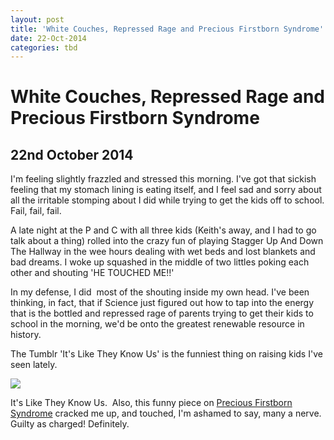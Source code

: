 ```yaml
---
layout: post
title: 'White Couches, Repressed Rage and Precious Firstborn Syndrome'
date: 22-Oct-2014
categories: tbd
---
```


# White Couches, Repressed Rage and Precious Firstborn Syndrome

## 22nd October 2014

 

I'm feeling slightly frazzled and stressed this morning. I've got that sickish feeling that my stomach lining is eating itself,   and I feel sad and sorry about all the irritable stomping about I did while trying to get the kids off to school. Fail,   fail, fail.

A late night at the P and C with all three kids (Keith's away, and I had to go talk about a thing) rolled into the crazy fun of playing Stagger Up And Down The Hallway in the wee hours dealing with wet beds and lost blankets and bad dreams. I woke up squashed in the middle of two littles poking each other and shouting 'HE TOUCHED ME!!'

In my defense, I did  most of the shouting inside my own head. I've been thinking, in fact, that if Science just figured out how to tap into the energy that is the bottled and repressed rage of parents trying to get their kids to school in the morning, we'd be onto the greatest renewable resource in history.

The Tumblr 'It's Like They Know Us' is the funniest thing on raising kids I've seen lately.

<p <img class="photo-horiz" src="http://33.media.tumblr.com/6c1f718740802ea1e2d14c545fa99890/tumblr_ndo514E8lL1tm081co1_1280.jpg" /></p>

<p "You think **I’M** being unfair? You want to wear saturated primary colors? BE MY GUEST. But I will not stand by and let you disparage the muted principles your mother and I worked so hard to teach you.”</p>

 

<img class="photo-horiz" src="http://media.tumblr.com/428e2dd9ff66a1d60163e14b5801eb96/tumblr_inline_ndifvb5tsO1t1343t.jpg" />

<p "Life moves awful fast nowadays, but we always find time to cuddle awkwardly on the floor in a plain white room. It helps keep us connected"</p>

 

<p <img class="photo-horiz" src="http://33.media.tumblr.com/53dd9a03563a6870b2e532df75416feb/tumblr_nd5gh0lCGd1tm081co1_1280.jpg" /></p>

<p "Brushing my toddler’s teeth is my favorite way to unwind. She never flops around like a deranged mackerel hell-bent on knocking herself unconscious on the nearest wall, counter, or tile floor. It’s our special time together."</p>

<p <img src="http://33.media.tumblr.com/29d76c7467affad19534edb1b075eda3/tumblr_ncn4tdr8MV1tm081co1_500.jpg" />

<p "And in this one, you were juuuust crowning."</p>

<p All images and captions from the hilarious Tumblr <a href="http://itsliketheyknowus.tumblr.com/">It's Like They Know Us. </a> Also, this funny piece on <a href="http://www.news.com.au/lifestyle/parenting/precious-firstborn-syndrome-causing-anxiety-among-parents/story-fnet085v-1227095410292">Precious Firstborn Syndrome</a> cracked me up, and touched, I'm ashamed to say, many a nerve. Guilty as charged! Definitely.</p>

<p Keep on trucking, Mumz and Dadz. We'll just figure this shit out as we roll along.</p>

<p x</p>
